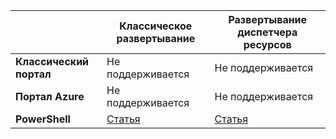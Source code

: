 |  | **Классическое развертывание** | **Развертывание диспетчера ресурсов** |
| --- | --- | --- |
| **Классический портал** |Не поддерживается |Не поддерживается |
| **Портал Azure** |Не поддерживается |Не поддерживается |
| **PowerShell** |[Статья](../articles/expressroute/expressroute-howto-coexist-classic.md) |[Статья](../articles/expressroute/expressroute-howto-coexist-resource-manager.md) |



<!--HONumber=Nov16_HO2-->


